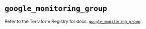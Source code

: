 # `google_monitoring_group`

Refer to the Terraform Registry for docs: [`google_monitoring_group`](https://registry.terraform.io/providers/hashicorp/google-beta/6.8.0/docs/resources/google_monitoring_group).

